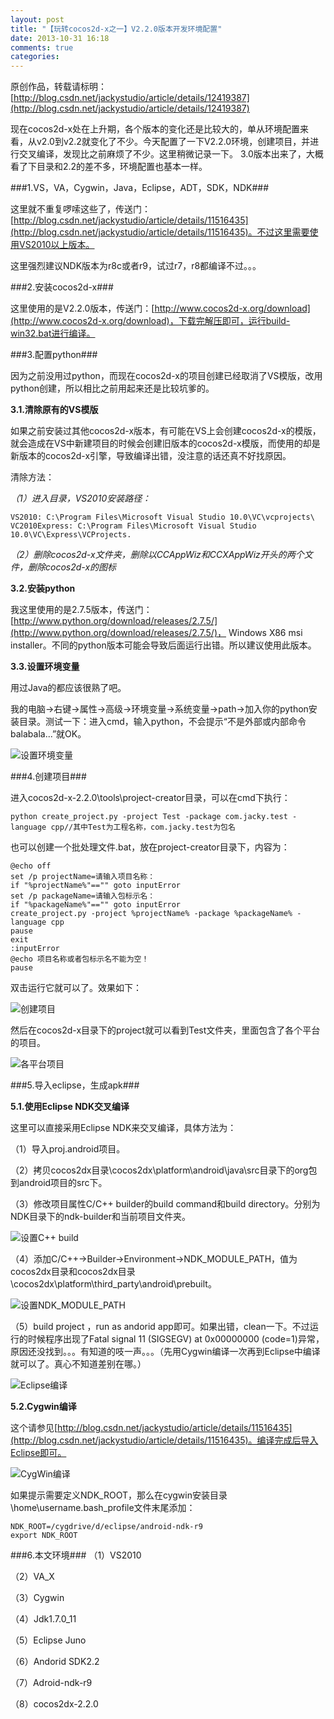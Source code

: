 ```yaml
---
layout: post
title: "【玩转cocos2d-x之一】V2.2.0版本开发环境配置"
date: 2013-10-31 16:18
comments: true
categories: 
---
```

原创作品，转载请标明：[http://blog.csdn.net/jackystudio/article/details/12419387](http://blog.csdn.net/jackystudio/article/details/12419387)

现在cocos2d-x处在上升期，各个版本的变化还是比较大的，单从环境配置来看，从v2.0到v2.2就变化了不少。今天配置了一下V2.2.0环境，创建项目，并进行交叉编译，发现比之前麻烦了不少。这里稍微记录一下。
3.0版本出来了，大概看了下目录和2.2的差不多，环境配置也基本一样。

###1.VS，VA，Cygwin，Java，Eclipse，ADT，SDK，NDK###

这里就不重复啰嗦这些了，传送门：[http://blog.csdn.net/jackystudio/article/details/11516435](http://blog.csdn.net/jackystudio/article/details/11516435)。不过这里需要使用VS2010以上版本。

这里强烈建议NDK版本为r8c或者r9，试过r7，r8都编译不过。。。

###2.安装cocos2d-x###

这里使用的是V2.2.0版本，传送门：[http://www.cocos2d-x.org/download](http://www.cocos2d-x.org/download)，下载完解压即可，运行build-win32.bat进行编译。

<!-- more -->

###3.配置python###

因为之前没用过python，而现在cocos2d-x的项目创建已经取消了VS模版，改用python创建，所以相比之前用起来还是比较坑爹的。

**3.1.清除原有的VS模版**

如果之前安装过其他cocos2d-x版本，有可能在VS上会创建cocos2d-x的模版，就会造成在VS中新建项目的时候会创建旧版本的cocos2d-x模版，而使用的却是新版本的cocos2d-x引擎，导致编译出错，没注意的话还真不好找原因。

清除方法：

*（1）进入目录，VS2010安装路径：*

    VS2010: C:\Program Files\Microsoft Visual Studio 10.0\VC\vcprojects\  
    VC2010Express: C:\Program Files\Microsoft Visual Studio 10.0\VC\Express\VCProjects. 
 
*（2）删除cocos2d-x文件夹，删除以CCAppWiz和CCXAppWiz开头的两个文件，删除cocos2d-x的图标*

**3.2.安装python**

我这里使用的是2.7.5版本，传送门：[http://www.python.org/download/releases/2.7.5/](http://www.python.org/download/releases/2.7.5/)， Windows X86 msi installer。不同的python版本可能会导致后面运行出错。所以建议使用此版本。

**3.3.设置环境变量**

用过Java的都应该很熟了吧。

我的电脑→右键→属性→高级→环境变量→系统变量→path→加入你的python安装目录。测试一下：进入cmd，输入python，不会提示“不是外部或内部命令balabala...”就OK。

![设置环境变量](http://img.blog.csdn.net/20131008101855281?watermark/2/text/aHR0cDovL2Jsb2cuY3Nkbi5uZXQvamFja3lzdHVkaW8=/font/5a6L5L2T/fontsize/400/fill/I0JBQkFCMA==/dissolve/70/gravity/SouthEast)

###4.创建项目###

进入cocos2d-x-2.2.0\tools\project-creator目录，可以在cmd下执行：

`python create_project.py -project Test -package com.jacky.test -language cpp//其中Test为工程名称，com.jacky.test为包名`  

也可以创建一个批处理文件.bat，放在project-creator目录下，内容为：

    @echo off  
    set /p projectName=请输入项目名称：  
    if "%projectName%"=="" goto inputError  
    set /p packageName=请输入包标示名：  
    if "%packageName%"=="" goto inputError  
    create_project.py -project %projectName% -package %packageName% -language cpp  
    pause  
    exit  
    :inputError  
    @echo 项目名称或者包标示名不能为空！  
    pause  

双击运行它就可以了。效果如下：

![创建项目](http://img.blog.csdn.net/20131008103034703?watermark/2/text/aHR0cDovL2Jsb2cuY3Nkbi5uZXQvamFja3lzdHVkaW8=/font/5a6L5L2T/fontsize/400/fill/I0JBQkFCMA==/dissolve/70/gravity/SouthEast)

然后在cocos2d-x目录下的project就可以看到Test文件夹，里面包含了各个平台的项目。

![各平台项目](http://img.blog.csdn.net/20131008111715671?watermark/2/text/aHR0cDovL2Jsb2cuY3Nkbi5uZXQvamFja3lzdHVkaW8=/font/5a6L5L2T/fontsize/400/fill/I0JBQkFCMA==/dissolve/70/gravity/SouthEast)

###5.导入eclipse，生成apk###

**5.1.使用Eclipse NDK交叉编译**

这里可以直接采用Eclipse NDK来交叉编译，具体方法为：

（1）导入proj.android项目。

（2）拷贝cocos2dx目录\cocos2dx\platform\android\java\src目录下的org包到android项目的src下。

（3）修改项目属性C/C++ builder的build command和build directory。分别为NDK目录下的ndk-builder和当前项目文件夹。

![设置C++ build](http://img.blog.csdn.net/20131009101659609?watermark/2/text/aHR0cDovL2Jsb2cuY3Nkbi5uZXQvamFja3lzdHVkaW8=/font/5a6L5L2T/fontsize/400/fill/I0JBQkFCMA==/dissolve/70/gravity/SouthEast)

（4）添加C/C++→Builder→Environment→NDK_MODULE_PATH，值为cocos2dx目录和cocos2dx目录\cocos2dx\platform\third_party\android\prebuilt。

![设置NDK_MODULE_PATH](http://img.blog.csdn.net/20131009101947328?watermark/2/text/aHR0cDovL2Jsb2cuY3Nkbi5uZXQvamFja3lzdHVkaW8=/font/5a6L5L2T/fontsize/400/fill/I0JBQkFCMA==/dissolve/70/gravity/SouthEast)

（5）build project ，run as andorid app即可。如果出错，clean一下。不过运行的时候程序出现了Fatal signal 11 (SIGSEGV) at 0x00000000 (code=1)异常，原因还没找到。。。有知道的吱一声。。。（先用Cygwin编译一次再到Eclipse中编译就可以了。真心不知道差别在哪。）

![Eclipse编译](http://img.blog.csdn.net/20131009102108562?watermark/2/text/aHR0cDovL2Jsb2cuY3Nkbi5uZXQvamFja3lzdHVkaW8=/font/5a6L5L2T/fontsize/400/fill/I0JBQkFCMA==/dissolve/70/gravity/SouthEast)

**5.2.Cygwin编译**

这个请参见[http://blog.csdn.net/jackystudio/article/details/11516435](http://blog.csdn.net/jackystudio/article/details/11516435)。编译完成后导入Eclipse即可。

![CygWin编译](http://img.blog.csdn.net/20131009171350453?watermark/2/text/aHR0cDovL2Jsb2cuY3Nkbi5uZXQvamFja3lzdHVkaW8=/font/5a6L5L2T/fontsize/400/fill/I0JBQkFCMA==/dissolve/70/gravity/SouthEast)

如果提示需要定义NDK_ROOT，那么在cygwin安装目录\home\username\.bash_profile文件末尾添加：

    NDK_ROOT=/cygdrive/d/eclipse/android-ndk-r9  
    export NDK_ROOT   

###6.本文环境###
（1）VS2010

（2）VA_X

（3）Cygwin

（4）Jdk1.7.0_11

（5）Eclipse Juno

（6）Andorid SDK2.2

（7）Adroid-ndk-r9

（8）cocos2dx-2.2.0